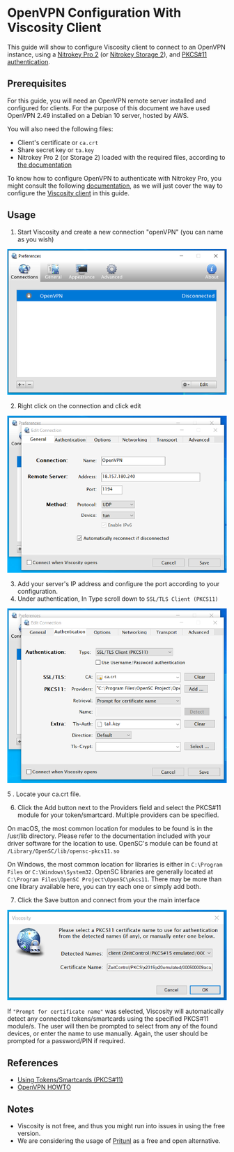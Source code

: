 # OpenVPN Configuration With Viscosity Client

This guide will show to configure Viscosity client to connect to an OpenVPN instance, using a [Nitrokey Pro 2](https://shop.nitrokey.com/shop/product/nk-pro-2-nitrokey-pro-2-3) (or [Nitrokey Storage 2](https://shop.nitrokey.com/shop/product/nitrokey-storage-2-56)), and [PKCS#11 authentication](https://openvpn.net/community-resources/how-to/#what-is-pkcs11).

## Prerequisites

For this guide, you will need an OpenVPN remote server installed and configured for clients. For the purpose of this document we have used OpenVPN 2.49 installed on a Debian 10 server, hosted by AWS. 

You will also need the following files:

- Client's certificate or `ca.crt`
- Share secret key or `ta.key` 
- Nitrokey Pro 2 (or Storage 2) loaded with the required files, according to [the documentation](https://openvpn.net/community-resources/how-to/)

To know how to configure OpenVPN to authenticate with Nitrokey Pro, you might consult the following [documentation](https://docs.nitrokey.com/storage/linux/openvpn-configuration-with-easyrsa.html), as we will just cover the way to configure the [Viscosity client](https://www.sparklabs.com/viscosity/) in this guide. 

## Usage

1. Start Viscosity and create a new connection "openVPN" (you can name as you wish)

![](./images/viscosity-1.jpg)

2. Right click on the connection and click edit

![](./images/viscosity-2.jpg)

3. Add your server's IP address and configure the port according to your configuration.
4. Under authentication, In Type scroll down to `SSL/TLS Client (PKCS11)`

![](./images/viscosity-3.jpg)

5 .  Locate your ca.crt file.

6. Click the Add button next to the Providers field and select the PKCS#11 module for your token/smartcard. Multiple providers can be specified. 

On macOS, the most common location for modules to be found is in the /usr/lib directory. Please refer to the documentation included with your driver software for the location to use. OpenSC's module can be found at `/Library/OpenSC/lib/opensc-pkcs11.so`

On Windows, the most common location for libraries is either in `C:\Program Files` or `C:\Windows\System32`. OpenSC libraries are generally located at `C:\Program Files\OpenSC Project\OpenSC\pkcs11`. There may be more than one library available here, you can try each one or simply add both.

7. Click the Save button and connect from your the main interface

![](./images/viscosity-4.jpg)

If `"Prompt for certificate name"` was selected, Viscosity will automatically detect any connected tokens/smartcards using the specified PKCS#11 module/s. The user will then be prompted to select from any of the found devices, or enter the name to use manually. Again, the user should be prompted for a password/PIN if required.

## References

- [Using Tokens/Smartcards (PKCS#11)](https://www.sparklabs.com/support/kb/article/using-tokens-smartcards-pkcs-11/)
- [OpenVPN HOWTO](https://openvpn.net/community-resources/how-to/)

## Notes

- Viscosity is not free, and thus you might run into issues in using the free version. 
- We are considering the usage of [Pritunl](https://client.pritunl.com/) as a free and open alternative. 

